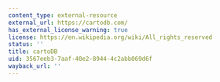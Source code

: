 ```yaml
---
content_type: external-resource
external_url: https://cartodb.com/
has_external_license_warning: true
license: https://en.wikipedia.org/wiki/All_rights_reserved
status: ''
title: cartoDB
uid: 3567eeb3-7aaf-40e2-8944-4c2abb069d6f
wayback_url: ''
---
```


